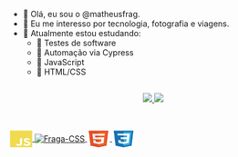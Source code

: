 - 👋 Olá, eu sou o @matheusfrag.
- 👀 Eu me interesso por tecnologia, fotografia e viagens.
- 📓 Atualmente estou estudando: 
   - 📘 Testes de software
   - 📗 Automação via Cypress
   - 📕 JavaScript
   - 📙 HTML/CSS

##

<div align="center">
  <a href="https://github.com/matheusfrag">
  <img height="150em" src="https://github-readme-stats.vercel.app/api?username=matheusfrag&show_icons=true&theme=dark&include_all_commits=true&count_private=true"/>
  <img height="150em" src="https://github-readme-stats.vercel.app/api/top-langs/?username=matheusfrag&layout=compact&langs_count=7&theme=dark"/>
</div>
  
##
  
<div style="display: inline_block"><br>
  <img align="center" alt="Fraga-Js" height="30" width="40" src="https://raw.githubusercontent.com/devicons/devicon/master/icons/javascript/javascript-plain.svg">
  <img align="center" alt="Fraga-CSS" height="35" width="35" src="https://raw.githubusercontent.com/cypress-io/cypress-icons/master/src/icons/icon_48x48.png">
  <img align="center" alt="Fraga-HTML" height="30" width="40" src="https://raw.githubusercontent.com/devicons/devicon/master/icons/html5/html5-original.svg">
  <img align="center" alt="Fraga-CSS" height="30" width="40" src="https://raw.githubusercontent.com/devicons/devicon/master/icons/css3/css3-original.svg">
  
  

<!---
matheusfrag/matheusfrag is a ✨ special ✨ repository because its `README.md` (this file) appears on your GitHub profile.
You can click the Preview link to take a look at your changes.
--->
